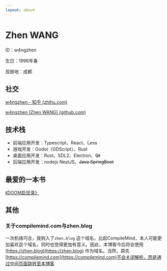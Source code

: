 ```yaml
---
layout: about
---
```


# Zhen WANG

ID：w4ngzhen

生日：1996年春

现居地：成都

## 社交

[w4ngzhen - 知乎 (zhihu.com)](https://www.zhihu.com/people/w4ngzhen)

[w4ngzhen (Zhen WANG) (github.com)](https://github.com/w4ngzhen)

## 技术栈

- 前端应用开发：Typescript、React、Less
- 游戏开发：Godot（GDScript）、Rust
- 桌面应用开发：Rust、SDL2、Electron、~~Qt~~
- 后端应用开发：nodejs NestJS、~~Java SpringBoot~~

## 最爱的一本书

[《DOOM启世录》](https://book.douban.com/subject/1152971/)

## 其他

### 关于compilemind.com与zhen.blog

一次机缘巧合，我购入了`zhen.blog`
这个域名，比起CompileMind，本人可能更加喜欢这个域名，同时也觉得更加有意义。因此，本博客今后将会使用[https://zhen.blog](https://zhen.blog)
作为域名。当然，原先[https://compilemind.com](https://compilemind.com)不会关闭解析，而是通过中间页面跳转至本博客
